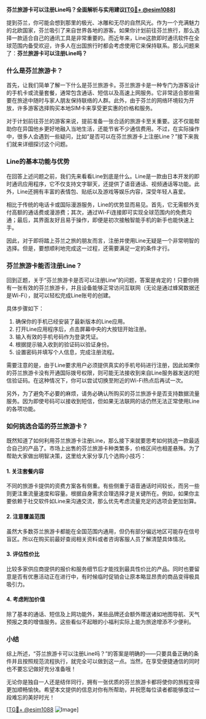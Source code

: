 **芬兰旅游卡可以注册Line吗？全面解析与实用建议[[TG💪+ @esim1088](https://t.me/s/esim1088)]**

提到芬兰，你可能会想到那里的极光、冰雕和无尽的自然风光。作为一个充满魅力的北欧国家，芬兰吸引了来自世界各地的游客。如果你计划前往芬兰旅行，那么选择一款适合自己的通讯工具是非常重要的。而近年来，Line这款即时通讯软件在全球范围内备受欢迎，许多人在出国旅行时都会考虑使用它来保持联系。那么问题来了：**芬兰旅游卡可以注册Line吗？**

### 什么是芬兰旅游卡？

首先，让我们简单了解一下什么是芬兰旅游卡。芬兰旅游卡是一种专门为游客设计的手机卡或流量套餐，通常包含通话、短信以及高速上网服务。它非常适合那些需要在旅途中随时与家人朋友保持联络的人群。此外，由于芬兰的网络环境较为开放，许多游客选择购买本地SIM卡来享受更实惠的价格和服务。

对于计划前往芬兰的游客来说，提前准备一张合适的旅游卡至关重要。这不仅能帮助你在异国他乡更好地融入当地生活，还能节省不少通信费用。不过，在实际操作中，很多人会遇到一些疑问，比如“是否可以在芬兰旅游卡上注册Line？”接下来我们就来详细探讨这个问题。

### Line的基本功能与优势

在回答上述问题之前，我们先来看看Line到底是什么。Line是一款由日本开发的即时通讯应用程序，它不仅支持文字聊天，还提供了语音通话、视频通话等功能。此外，Line还拥有丰富的表情包、贴纸以及游戏等娱乐内容，深受年轻人喜爱。

相比于传统的电话卡或国际漫游服务，Line的优势显而易见。首先，它无需额外支付高额的通话费或漫游费；其次，通过Wi-Fi连接即可实现全球范围内的免费沟通；最后，其界面友好且易于操作，即便是初次接触智能手机的新手也能快速上手。

因此，对于即将踏上芬兰之旅的朋友而言，注册并使用Line无疑是一个非常明智的选择。但是，要想顺利地完成这一过程，还需要满足一定的条件才行。

### 芬兰旅游卡能否注册Line？

回到正题，关于“芬兰旅游卡是否可以注册Line”的问题，答案是肯定的！只要你拥有一张有效的芬兰旅游卡，并且设备能够正常访问互联网（无论是通过蜂窝数据还是Wi-Fi），就可以轻松完成Line账号的创建。

具体步骤如下：
1. 确保你的手机已经安装了最新版本的Line应用。
2. 打开Line应用程序后，点击屏幕中央的大按钮开始注册。
3. 输入有效的手机号码作为登录凭证。
4. 根据提示输入收到的验证码以验证身份。
5. 设置密码并填写个人信息，完成注册流程。

需要注意的是，由于Line要求用户必须提供真实的手机号码进行注册，因此如果你的芬兰旅游卡没有开通国际拨号权限，则可能无法接收到来自Line服务器发送的短信验证码。在这种情况下，你可以尝试切换至附近的Wi-Fi热点后再试一次。

另外，为了避免不必要的麻烦，请务必确认所购买的芬兰旅游卡是否支持数据流量服务。因为即使号码可以接收到短信，但如果无法联网的话仍然无法正常使用Line的各项功能。

### 如何挑选合适的芬兰旅游卡？

既然知道了如何利用芬兰旅游卡注册Line，那么接下来就要思考如何挑选一款最适合自己的产品了。市场上出售的芬兰旅游卡种类繁多，价格区间也相差悬殊。为了帮助大家做出明智决策，这里给大家分享几个选购小技巧：

#### 1. 关注套餐内容
不同的旅游卡提供的资费方案各有侧重。有些侧重于语音通话时间较长，而另一些则更注重流量速度和容量。根据自身需求合理选择才是关键所在。例如，如果你主要依赖于社交软件如Line来沟通交流，那么优先考虑流量充足的选项会更加划算。

#### 2. 注意覆盖范围
虽然大多数芬兰旅游卡都能在全国范围内通用，但仍有部分偏远地区可能存在信号盲区。所以在购买前最好查阅相关资料或者咨询客服人员了解清楚具体情况。

#### 3. 评估性价比
比较多家供应商提供的报价和服务细节后才能找到最具性价比的产品。同时也要留意是否有优惠活动正在进行中，有时候临时促销会让原本略显昂贵的商品变得极具吸引力。

#### 4. 考虑附加价值
除了基本的通话、短信及上网功能外，某些品牌还会额外赠送诸如地图导航、天气预报之类的增值服务。这些看似不起眼的小福利实际上能为旅途增添不少便利。

### 小结

综上所述，“芬兰旅游卡可以注册Line吗？”的答案是明确的——只要具备正确的条件并且按照规范流程执行，就完全可以做到这一点。当然，在享受便捷通信的同时也不要忘记做好充分准备哦！

无论你是独自一人还是结伴同行，拥有一张优质的芬兰旅游卡都将使你的旅程变得更加顺畅愉快。希望本文提供的信息对你有所帮助，并祝愿每位读者都能够度过一段难忘的美好时光！

[[TG💪+ @esim1088](https://t.me/s/esim1088) ![Image](https://i.postimg.cc/4NQfJmqS/Snipaste-2025-05-13-00-14-12.png)]